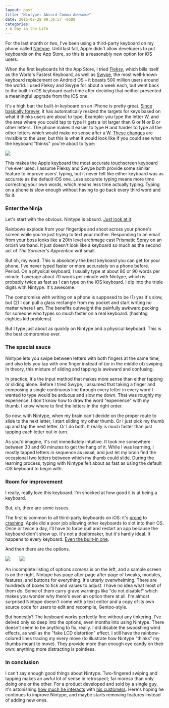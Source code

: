 ```yaml
---
layout: post
title: "Nintype: Absurd Comma Awesome"
date: 2015-02-28 09:36:57 -0500
categories: 
- A Day in the Life
---
```


For the last month or two, I've been using a third-party keyboard on my phone called [Nintype](http://jormy.com/nintype/). Until last fall, Apple didn't allow developers to put keyboards on the App Store, so this is a reasonably new option for iOS users.

When the first keyboards hit the App Store, I tried [Fleksy](http://fleksy.com), which bills itself as the World's Fastest Keyboard, as well as [Swype](http://www.swype.com), the most well-known keyboard replacement on Android OS – it boasts 500 million users around the world. I used Fleksy and Swype for about a week each, but went back to the built-in iOS keyboard each time after deciding that neither presented a meaningful upgrade from the iOS one.

It's a high bar: the built-in keyboard on an iPhone is pretty great. [Since basically forever](http://www.cnet.com/news/iphone-keyboard-learns-what-you-type-dynamically-resizes-key-hot-zones/), it has automatically resized the targets for keys based on what it thinks users are about to type. Example: you type the letter W, and the area where you could tap to type H gets a lot larger than G or N or B or other letters. The phone makes it easier to type H and harder to type all the other letters which would make no sense after a W. [These changes](https://www.google.com/patents/US20130044063) are invisible to the user, but this is what it would look like if you could see what the keyboard "thinks" you're about to type:

![](http://blog.ipsaloquitur.org/images/ios-keyboard.png)

This makes the Apple keyboard the most accurate touchscreen keyboard I've ever used. I assume Fleksy and Swype both provide some similar feature to improve users' typing, but it never felt like either keyboard was as accurate as the default iOS one. Less accurate typing means more time correcting your own words, which means less time actually typing. Typing on a phone is slow enough without having to go back every third word and fix it.<!--more-->

### Enter the Ninja

Let's start with the obvious. Nintype is absurd. [Just look at it](https://www.youtube.com/watch?v=xVVeq2EQPnI).

Rainbows explode from your fingertips and shoot across your phone's screen while you're just trying to text your mother. Responding to an email from your boss looks like a 20th level archmage cast [Prismatic Spray](http://www.d20srd.org/srd/spells/prismaticSpray.htm) on an orcish warband. It just doesn't look like a keyboard so much as the second act of *The Sorcerer's Apprentice* writ small. 

But oh, my word. This is absolutely the best keyboard you can get for your phone. I've never typed faster or more accurately on a phone before. Period. On a physical keyboard, I usually type at about 80 or 90 words per minute. I average about 70 words per minute with Nintype, which is probably twice as fast as I can type on the iOS keyboard. I dip into the triple digits with Nintype. It's awesome.

The compromise with writing on a phone is supposed to be (1) yes it's slow, but (2) I can pull a glass rectangle from my pocket and start writing no matter where I am. The benefits outweight the painfully awkward pecking for someone who types so much faster on a real keyboard. (hashtag eighties kid problems)

But I type just about as quickly on Nintype and a physical keyboard. This is the best compromise ever.

### The special sauce

Nintype lets you swipe between letters with both fingers at the same time, and also lets you tap with one finger instead of (or in the middle of) swiping. In theory, this mixture of sliding and tapping is awkward and confusing.

In practice, it's the input method that makes more sense than either tapping or sliding alone. Before I tried Swype, I assumed that taking a finger and composing a single continuous line through every letter in every word I wanted to type would be arduous and slow me down. That was roughly my experience. I don't know how to draw the word "experience" with my thumb. I know where to find the letters in the right order.

So now, with Nintype, when my brain can't decide on the proper route to slide to the next letter, I start sliding my other thumb. Or I just pick my thumb up and tap the next letter. Or I do both. It really is much faster than just tapping each letter out in turn.

As you'd imagine, it's not immediately intuitive. It took me somewhere between 30 and 60 minutes to get the hang of it. While I was learning, I mostly tapped letters in sequence as usual, and just let my brain find the occasional two letters between which my thumb could slide. During the learning process, typing with Nintype felt about as fast as using the default iOS keyboard to begin with.

### Room for improvement

I really, really love this keyboard. I'm shocked at how good it is at being a keyboard. 

But, uh, there are some issues. 

The first is common to all third-party keyboards on iOS: it's [prone](http://ipadinsight.com/ios-8/the-sad-state-of-third-party-keyboards-on-ios-8/) to [crashing](http://www.techtimes.com/articles/16417/20140924/ios-8-bugfest-disappearing-keyboard-just-one-glitch-of-many-as-apple-pulls-back-update.htm). Apple did a poor job allowing other keyboards to slot into their OS. Once or twice a day, I'll have to force quit and restart an app because the keyboard didn't show up. It's not a dealbreaker, but it's hardly ideal. It happens to every keyboard. [Even the built-in one](http://www.techtimes.com/articles/16417/20140924/ios-8-bugfest-disappearing-keyboard-just-one-glitch-of-many-as-apple-pulls-back-update.htm).

And then there are the options. 

<img src="http://blog.ipsaloquitur.org/images/nintype-options-1.png" style="display: inline-block; max-width: 45%; margin-right:5%" /> <img src="http://blog.ipsaloquitur.org/images/nintype-options-2.png" style="display: inline-block; max-width: 45%" />

An incomplete listing of options *screens* is on the left, and a sample screen is on the right. Nintype has page after page after page of tweaks, modules, features, and buttons for everything. It's utterly overwhelming. There are hundreds of boxes to tick and values to adjust. I have no idea what most of them do. Some of them carry grave warnings like "do not disable!" which makes you wonder why there's even an option there at all. I'm almost surprised Nintype doesn't come with a text editor and a copy of its own source code for users to edit and recompile, Gentoo-style. 

But honestly? The keyboard works perfectly fine without any tinkering. I've delved only so deep into the options, even months into using Nintype. There doesn't seem to be anything to fix, really. I did disable the swooshing wind effects, as well as the "fake LCD distortion" effect. I still have the rainbow-colored lines tracing my every move (to illustrate how Nintype "thinks" my thumbs meant to move). They provide more than enough eye candy on their own: anything more distracting is pointless.

### In conclusion

I can't say enough good things about Nintype. Two-fingered swiping and tapping makes an awful lot of sense in retrospect; far moreso than only doing one or the other. For a product developed and sold by a single guy, it's astonishing [how much he interacts](http://reddit.com/r/nintype) with [his customers](http://twitter.com/jormy). Here's hoping he continues to improve Nintype, and maybe starts removing features instead of adding new ones. 